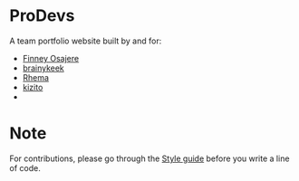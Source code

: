 # ProDevs
 A team portfolio website built by and for:
 -  [Finney Osajere](https://github.com/Finney06/)
 -  [brainykeek](https://github.com/brainykeek)
 -  [Rhema](https://github.com/rhema-ray)
 -  [kizito](https://github.com/Ogbuagukizito)
 -  []()

# Note

For contributions, please go through the [Style guide](docs/style-guide.md) before you write a line of code.

